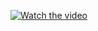 [![Watch the video](https://raw.githubusercontent.com/username/repository/branch/path/to/thumbnail.jpg)](https://raw.githubusercontent.com/amantes30/Custom-Input/main/intro.mp4)

